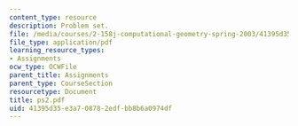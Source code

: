 ```yaml
---
content_type: resource
description: Problem set.
file: /media/courses/2-158j-computational-geometry-spring-2003/41395d35e3a708782edfbb8b6a0974df_ps2.pdf
file_type: application/pdf
learning_resource_types:
- Assignments
ocw_type: OCWFile
parent_title: Assignments
parent_type: CourseSection
resourcetype: Document
title: ps2.pdf
uid: 41395d35-e3a7-0878-2edf-bb8b6a0974df
---
```

